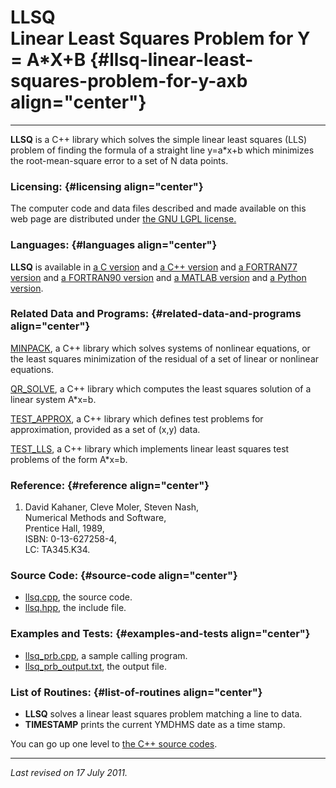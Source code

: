 LLSQ\
Linear Least Squares Problem for Y = A\*X+B {#llsq-linear-least-squares-problem-for-y-axb align="center"}
===========================================

------------------------------------------------------------------------

**LLSQ** is a C++ library which solves the simple linear least squares
(LLS) problem of finding the formula of a straight line y=a\*x+b which
minimizes the root-mean-square error to a set of N data points.

### Licensing: {#licensing align="center"}

The computer code and data files described and made available on this
web page are distributed under [the GNU LGPL
license.](../../txt/gnu_lgpl.txt)

### Languages: {#languages align="center"}

**LLSQ** is available in [a C version](../../c_src/llsq/llsq.md) and
[a C++ version](../../master/llsq/llsq.md) and [a FORTRAN77
version](../../f77_src/llsq/llsq.md) and [a FORTRAN90
version](../../f_src/llsq/llsq.md) and [a MATLAB
version](../../m_src/llsq/llsq.md) and [a Python
version](../../py_src/llsq/llsq.md).

### Related Data and Programs: {#related-data-and-programs align="center"}

[MINPACK](../../master/minpack/minpack.md), a C++ library which
solves systems of nonlinear equations, or the least squares minimization
of the residual of a set of linear or nonlinear equations.

[QR\_SOLVE](../../master/qr_solve/qr_solve.md), a C++ library which
computes the least squares solution of a linear system A\*x=b.

[TEST\_APPROX](../../master/test_approx/test_approx.md), a C++
library which defines test problems for approximation, provided as a set
of (x,y) data.

[TEST\_LLS](../../master/test_lls/test_lls.md), a C++ library which
implements linear least squares test problems of the form A\*x=b.

### Reference: {#reference align="center"}

1.  David Kahaner, Cleve Moler, Steven Nash,\
    Numerical Methods and Software,\
    Prentice Hall, 1989,\
    ISBN: 0-13-627258-4,\
    LC: TA345.K34.

### Source Code: {#source-code align="center"}

-   [llsq.cpp](llsq.cpp), the source code.
-   [llsq.hpp](llsq.hpp), the include file.

### Examples and Tests: {#examples-and-tests align="center"}

-   [llsq\_prb.cpp](llsq_prb.cpp), a sample calling program.
-   [llsq\_prb\_output.txt](llsq_prb_output.txt), the output file.

### List of Routines: {#list-of-routines align="center"}

-   **LLSQ** solves a linear least squares problem matching a line to
    data.
-   **TIMESTAMP** prints the current YMDHMS date as a time stamp.

You can go up one level to [the C++ source codes](../cpp_src.md).

------------------------------------------------------------------------

*Last revised on 17 July 2011.*
